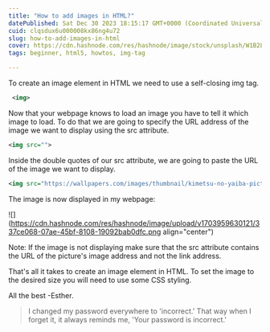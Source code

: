 ```yaml
---
title: "How to add images in HTML?"
datePublished: Sat Dec 30 2023 18:15:17 GMT+0000 (Coordinated Universal Time)
cuid: clqsdux6u000008kx86ng4u72
slug: how-to-add-images-in-html
cover: https://cdn.hashnode.com/res/hashnode/image/stock/unsplash/W1B2LpQOBxA/upload/18d66b38f51301a567a81645eedc0bb9.jpeg
tags: beginner, html5, howtos, img-tag

---
```


To create an image element in HTML we need to use a self-closing img tag.

```xml
 <img>
```

Now that your webpage knows to load an image you have to tell it which image to load. To do that we are going to specify the URL address of the image we want to display using the src attribute.

```xml
<img src="">
```

Inside the double quotes of our src attribute, we are going to paste the URL of the image we want to display.

```xml
<img src="https://wallpapers.com/images/thumbnail/kimetsu-no-yaiba-pictures-ekypmhesa3ghjw9r.webp">
```

The image is now displayed in my webpage:

![](https://cdn.hashnode.com/res/hashnode/image/upload/v1703959630121/337ce068-07ae-45bf-8108-19092bab0dfc.png align="center")

Note: If the image is not displaying make sure that the src attribute contains the URL of the picture's image address and not the link address.

That's all it takes to create an image element in HTML. To set the image to the desired size you will need to use some CSS styling.

All the best -Esther.

> I changed my password everywhere to 'incorrect.' That way when I forget it, it always reminds me, 'Your password is incorrect.'